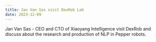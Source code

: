 ```yaml
---
title: Jan Van Sas visit DexRob Lab
date: 2023-12-09
---
```


Jan Van Sas - CEO and CTO of Xiaoyang Intelligence visit DexRob and discuss about the research and production of NLP in Pepper robots.

<!--more-->


